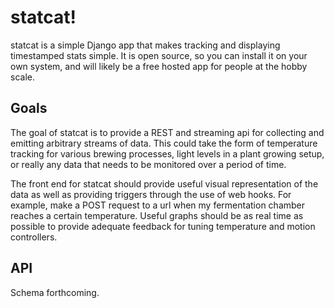 statcat!
========

statcat is a simple Django app that makes tracking and displaying timestamped
stats simple. It is open source, so you can install it on your own system, and
will likely be a free hosted app for people at the hobby scale.


Goals
-----

The goal of statcat is to provide a REST and streaming api for collecting and
emitting arbitrary streams of data. This could take the form of temperature
tracking for various brewing processes, light levels in a plant growing setup,
or really any data that needs to be monitored over a period of time.

The front end for statcat should provide useful visual representation of the
data as well as providing triggers through the use of web hooks. For example,
make a POST request to a url when my fermentation chamber reaches a certain
temperature. Useful graphs should be as real time as possible to provide
adequate feedback for tuning temperature and motion controllers.


API
---

Schema forthcoming.
